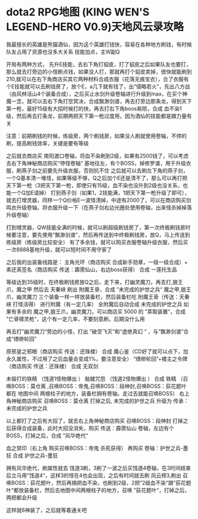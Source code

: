 # dota2 RPG地图 (KING WEN'S LEGEND-HERO V0.9)天地风云录攻略

我最擅长的英雄是熊猫酒仙，因为这个英雄打钱快，容易在各种地方刷钱，有时候队友占用了资源也没多大关系
技能加点，主W副Q

开局有两种方式，
先升E技能，去右下角打貂皮，打了貂皮之后如果队友也要打，那么就去打旁边的小怪刷点钱，如果没人打，那就再打个貂皮卖掉，很快就能刷到210,就可以在右下角商店买其它两种材料合成衣服（花落无痕宝衣），合了衣服有个E技能就可以去刷钱房了，放个E，a几下就有钱了，出“侵略若火”，先出八方战（由风林活山4个装备合成），之后买止水剑升级卷轴进行升级到max，在买个神魔一念，就可以去右下角打空冥决，合成飘渺剑谱，再去打旁边那条龙，得到天下第一枪，最好15级有大招时候打的快，再去打右下角boos紫陨，合成 血不染1级，然后再去打条龙，前期两把天下第一枪过度用，因为酒仙的技能都是跟力量有关

注意：前期刷钱的时候，练级房，两个刷钱房，如果没人刷就使用卷轴，不停的刷，提高刷钱效率，关键是要有等级

之后就去商店买 南阳渡口卷轴，将血不染刷到2级，如果有2500钱了，可以考虑去右下角神秘商店购买“停怪卷轴”
基地往左，有个BOSS，掉修罗谱，用于升级衣服，刷燕子剑之前要先升级衣服，否则抗不住
之后就可以去刷左下角的燕子剑，一个Q基本清一堆怪，如果等级不够，Q之后加个E还是清不了，那么可以再打把天下第一枪（3把天下第一枪，即使只有15级，血不染也没升到2级也没关系，也能一个Q加E请掉）
打到燕子剑（如果1，2技能满，1把天下第一枪升级了即可），就去打增灵器，同样一个Q价格E一波怪清掉，中途有2000了，可以在商店购买剑鸣衣升级卷轴，将衣服升级一下（在燕子剑右边光圈处使用卷轴，出来怪杀掉掉落升级卷轴）

打到增灵器，QW技能全满的时候，就可以刷超级刷钱房了，第一次终极刷钱房时候要注意，要先使用“飘渺剑谱”，然后再传送到中终极刷钱房，放Q，马上传送到练级房（练级房比较安全）
有了多余钱，就可以购买衣服卷轴升级衣服，然后买一次8888基地升级，就可以短时间不用守家了

之后我的出装备线路是：
主角光环（商店购买 合成新手勋章，一级一级合成）+ 素还真签名（商店购买 传送：霹雳仙山，右边boss获得） 合成 一莲托生品

等级达到35级时，在终极刷钱房放Q之后，走下来，打幽灵魔刀，再去打,狼王爪，魔之甲
然后去 天秦峡 刷出 附魔王骨，合成 ”未完成的护世之兵“
魔之甲,狼王爪，幽灵魔刀 三个装备一样一样放装备栏，然后装备栏吃  附魔王骨（传送：天秦峡 打怪活得） 进行附魔（有一定几率） 全附魔后自动合成   未完成的护世之兵
如果有多余的 魔之甲,狼王爪，幽灵魔刀，可以商店买 5000 的 ”萃取装置“，合成 ”亡骨啸灵枪“，这个有一定几率，不要刻意刷，后期没什么用

再去打”幽灵魔刀“旁边的小怪，打出 ”破空飞灭”和“虚绝真幻 “ ，与“飘渺剑谱”合成“缥缈轮回”


原邪皇之邪眼（商店购买 传送：还珠楼） 合成 魔心鉴（CD好了就可以点下，加永久属性，不过用了之后血量会变成1%，要注意安全）
“缥缈轮回”+楼主之令牌（商店购买 传送：还珠楼） 合成 无双剑

未锻打的铁精  （饯道1怪物爆出 ） 骷髅咒怨 （饯道2怪物爆出 ） 合成 铁精
（召唤BOSS：莫仓离 ,召唤BOSS：帝鬼,召唤BOSS：段神封,召唤BOSS：荻花题叶 都在 地图中间 两根柱子的地方，装备栏拥有卷轴，走过去就能召唤BOSS）
右上角神秘商店购买 召唤BOSS：莫仓离 打掉之后, 未完成的护世之兵 升级为 传承：未完成的护世之兵

以上都打了之后有大招了，就去右上角神秘商店购买 召唤BOSS：段神封  打掉之后获得合成装备，此时大招没消失，购买 传送：霹雳仙山 卷轴，左边有个BOSS，打掉之后，合成 ”风华绝代“

血之禁印（右上角 购买召唤BOSS：帝鬼  杀死获得） 再购买 卷轴：护世之兵-墨狂   合成 护世之兵-墨狂

拥有风华绝代，刷属性就去  饯道3刷，3刷了一波之后买饯道4卷轴，在3时间结束后立马用”饯道4“，这样3的怪在4也会出现，之后有时间就去刷 风云榜3,刷出 召唤BOSS：荻花题叶，然后再搞把血不染，也刷到2级，2把”2级血不染“跟”荻花题叶“都放装备栏，然后去地图中间两根柱子的地方，召唤 ”荻花题叶“，打掉之后，两把都会升级

这样就6神装了，之后就等着通关吧

